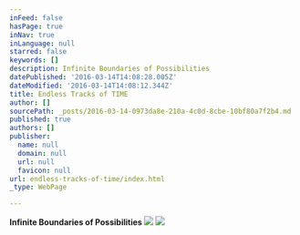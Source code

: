 ```yaml
---
inFeed: false
hasPage: true
inNav: true
inLanguage: null
starred: false
keywords: []
description: Infinite Boundaries of Possibilities
datePublished: '2016-03-14T14:08:28.005Z'
dateModified: '2016-03-14T14:08:12.344Z'
title: Endless Tracks of TIME
author: []
sourcePath: _posts/2016-03-14-0973da8e-210a-4c0d-8cbe-10bf80a7f2b4.md
published: true
authors: []
publisher:
  name: null
  domain: null
  url: null
  favicon: null
url: endless-tracks-of-time/index.html
_type: WebPage

---
```

**Infinite Boundaries of Possibilities**
![](https://the-grid-user-content.s3-us-west-2.amazonaws.com/3b1a7204-f6d0-4217-a392-9a0b69f613cc.jpg)
![](https://the-grid-user-content.s3-us-west-2.amazonaws.com/94f83d00-7cd4-4ca2-8ff0-74efded72de2.png)